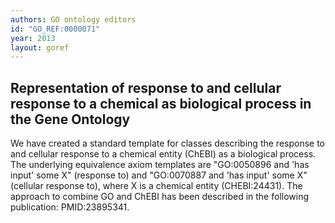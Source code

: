 ```yaml
---
authors: GO ontology editors
id: "GO_REF:0000071"
year: 2013
layout: goref
---
```


## Representation of response to and cellular response to a chemical as biological process in the Gene Ontology

We have created a standard template for classes describing the response to and cellular response to a chemical entity (ChEBI) as a biological process. The underlying equivalence axiom templates are "GO:0050896 and 'has input' some X" (response to) and "GO:0070887 and 'has input' some X" (cellular response to), where X is a chemical entity (CHEBI:24431). The approach to combine GO and ChEBI has been described in the following publication: PMID:23895341.
